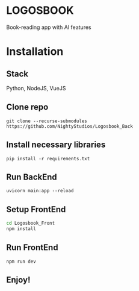 # LOGOSBOOK
Book-reading app with AI features

# Installation

## Stack
Python, NodeJS, VueJS

## Clone repo
`git clone --recurse-submodules https://github.com/NightyStudios/Logosbook_Back`

## Install necessary libraries
`pip install -r requirements.txt`

## Run BackEnd
`uvicorn main:app --reload`

## Setup FrontEnd

```bash
cd Logosbook_Front
npm install
```
## Run FrontEnd
`npm run dev`

## Enjoy!
